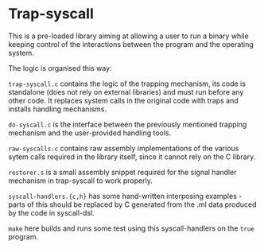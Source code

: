 # Trap-syscall

This is a pre-loaded library aiming at allowing a user to run a binary
while keeping control of the interactions between the program and the
operating system.

The logic is organised this way:

`trap-syscall.c` contains the logic of the trapping mechanism, its code is
standalone (does not rely on external libraries) and must run before any
other code. It replaces system calls in the original code with traps and
installs handling mechanisms.

`do-syscall.c` is the interface between the previously mentioned trapping
mechanism and the user-provided handling tools.

`raw-syscalls.c` contains raw assembly implementations of the various
sytem calls required in the library itself, since it cannot rely on the C
library.

`restorer.s` is a small assembly snippet required for the signal handler
mechanism in trap-syscall to work properly.


`syscall-handlers.{c,h}` has some hand-written interposing examples -
parts of this should be replaced by C generated from the .ml data
produced by the code in syscall-dsl.


`make` here builds and runs some test using this syscall-handlers on
the `true` program.

